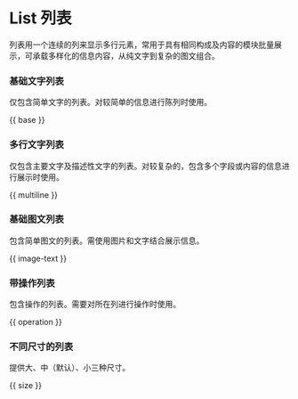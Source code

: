 # List 列表

列表用一个连续的列来显示多行元素，常用于具有相同构成及内容的模块批量展示，可承载多样化的信息内容，从纯文字到复杂的图文组合。

### 基础文字列表

仅包含简单文字的列表。对较简单的信息进行陈列时使用。

{{ base }}

### 多行文字列表

仅包含主要文字及描述性文字的列表。对较复杂的，包含多个字段或内容的信息进行展示时使用。

{{ multiline }}

### 基础图文列表

包含简单图文的列表。需使用图片和文字结合展示信息。

{{ image-text }}

### 带操作列表

包含操作的列表。需要对所在列进行操作时使用。

{{ operation }}

### 不同尺寸的列表

提供大、中（默认）、小三种尺寸。

{{ size }}

